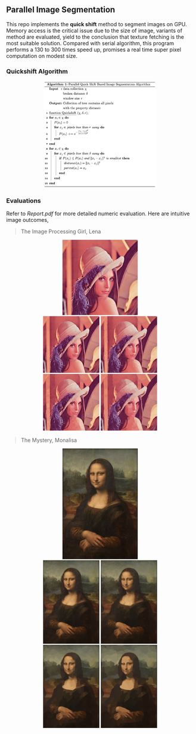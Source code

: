 ## Parallel Image Segmentation
This repo implements the **quick shift** method to segment images on GPU. Memory access is the critical issue due to the size of image, variants of method are evaluated, yield to the conclusion that texture fetching is the most suitable solution. Compared with serial algorithm, this program performs a 130 to 300 times speed up, promises a real time super pixel computation on modest size.

### Quickshift Algorithm
<div style="text-align:center"><img src ="images/Algorithms.png" width=60% /></div>

### Evaluations
Refer to *Report.pdf* for more detailed numeric evaluation. Here are intuitive image outcomes,

> The Image Processing Girl, Lena

<div style="text-align:center"><img src ="images/lena/lena.png" width=40% /></div>
<div style="text-align:center">
<img src='images/lena/lena_2_10.png' width=30%>
<img src='images/lena/lena_2_20.png' width=30%>
</div>
<div style="text-align:center">
<img src='images/lena/lena_10_10.png' width=30%>
<img src='images/lena/lena_10_20.png' width=30%>
</div>


<p></p>

> The Mystery, Monalisa

<div style="text-align:center">
<img src ="images/monalisa/monalisa.png" width=40% />
</div>
<div style="text-align:center">
<img src='images/monalisa/monalisa_2_10.png' width=30%>
<img src='images/monalisa/monalisa_2_20.png' width=30%>
</div>
<div style="text-align:center">
<img src='images/monalisa/monalisa_10_10.png' width=30%>
<img src='images/monalisa/monalisa_10_20.png' width=30%>
</div>
